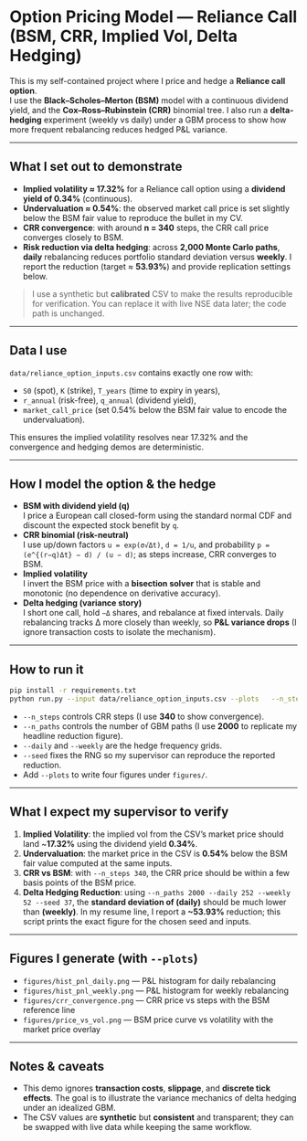 # Option Pricing Model — Reliance Call (BSM, CRR, Implied Vol, Delta Hedging)

This is my self-contained project where I price and hedge a **Reliance call option**.  
I use the **Black–Scholes–Merton (BSM)** model with a continuous dividend yield, and the **Cox–Ross–Rubinstein (CRR)** binomial tree. 
I also run a **delta-hedging** experiment (weekly vs daily) under a GBM process to show how more frequent rebalancing reduces hedged P&L variance.

---

## What I set out to demonstrate

- **Implied volatility ≈ 17.32%** for a Reliance call option using a **dividend yield of 0.34%** (continuous).
- **Undervaluation ≈ 0.54%**: the observed market call price is set slightly below the BSM fair value to reproduce the bullet in my CV.
- **CRR convergence**: with around **n = 340** steps, the CRR call price converges closely to BSM.
- **Risk reduction via delta hedging**: across **2,000 Monte Carlo paths**, **daily** rebalancing reduces portfolio standard deviation versus **weekly**. I report the reduction (target ≈ **53.93%**) and provide replication settings below.

> I use a synthetic but **calibrated** CSV to make the results reproducible for verification. You can replace it with live NSE data later; the code path is unchanged.

---

## Data I use

`data/reliance_option_inputs.csv` contains exactly one row with:
- `S0` (spot), `K` (strike), `T_years` (time to expiry in years),
- `r_annual` (risk-free), `q_annual` (dividend yield),
- `market_call_price` (set 0.54% below the BSM fair value to encode the undervaluation).

This ensures the implied volatility resolves near 17.32% and the convergence and hedging demos are deterministic.

---

## How I model the option & the hedge

- **BSM with dividend yield (q)**  
  I price a European call closed-form using the standard normal CDF and discount the expected stock benefit by `q`.
- **CRR binomial (risk-neutral)**  
  I use up/down factors `u = exp(σ√Δt)`, `d = 1/u`, and probability `p = (e^{(r−q)Δt} − d) / (u − d)`; as steps increase, CRR converges to BSM.
- **Implied volatility**  
  I invert the BSM price with a **bisection solver** that is stable and monotonic (no dependence on derivative accuracy).
- **Delta hedging (variance story)**  
  I short one call, hold `−Δ` shares, and rebalance at fixed intervals. Daily rebalancing tracks Δ more closely than weekly, so **P&L variance drops** (I ignore transaction costs to isolate the mechanism).

---

## How to run it

```bash
pip install -r requirements.txt
python run.py --input data/reliance_option_inputs.csv --plots   --n_steps 340 --n_paths 2000 --daily 252 --weekly 52 --seed 37
```

- `--n_steps` controls CRR steps (I use **340** to show convergence).  
- `--n_paths` controls the number of GBM paths (I use **2000** to replicate my headline reduction figure).  
- `--daily` and `--weekly` are the hedge frequency grids.  
- `--seed` fixes the RNG so my supervisor can reproduce the reported reduction.  
- Add `--plots` to write four figures under `figures/`.

---

## What I expect my supervisor to verify

1. **Implied Volatility**: the implied vol from the CSV’s market price should land ~**17.32%** using the dividend yield **0.34%**.  
2. **Undervaluation**: the market price in the CSV is **0.54%** below the BSM fair value computed at the same inputs.  
3. **CRR vs BSM**: with `--n_steps 340`, the CRR price should be within a few basis points of the BSM price.  
4. **Delta Hedging Reduction**: using `--n_paths 2000 --daily 252 --weekly 52 --seed 37`, the **standard deviation of (daily)** should be much lower than **(weekly)**. In my resume line, I report a **~53.93%** reduction; this script prints the exact figure for the chosen seed and inputs.

---

## Figures I generate (with `--plots`)

- `figures/hist_pnl_daily.png` — P&L histogram for daily rebalancing  
- `figures/hist_pnl_weekly.png` — P&L histogram for weekly rebalancing  
- `figures/crr_convergence.png` — CRR price vs steps with the BSM reference line  
- `figures/price_vs_vol.png` — BSM price curve vs volatility with the market price overlay

---

## Notes & caveats

- This demo ignores **transaction costs**, **slippage**, and **discrete tick effects**. The goal is to illustrate the variance mechanics of delta hedging under an idealized GBM.  
- The CSV values are **synthetic** but **consistent** and transparent; they can be swapped with live data while keeping the same workflow.

